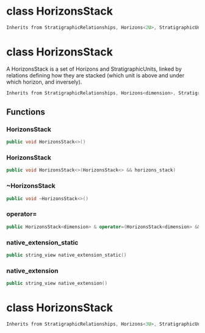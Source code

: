 # class HorizonsStack


```cpp
Inherits from StratigraphicRelationships, Horizons<2U>, StratigraphicUnits<2U>, Identifier
```



# class HorizonsStack


 A HorizonsStack is a set of Horizons and StratigraphicUnits, linked by relations defining how they are stacked (which unit is above and under which horizon, and inversely).



```cpp
Inherits from StratigraphicRelationships, Horizons<dimension>, StratigraphicUnits<dimension>, Identifier
```



## Functions

### HorizonsStack

```cpp
public void HorizonsStack<>()
```


### HorizonsStack

```cpp
public void HorizonsStack<>(HorizonsStack<> && horizons_stack)
```


### ~HorizonsStack

```cpp
public void ~HorizonsStack<>()
```


### operator=

```cpp
public HorizonsStack<dimension> & operator=(HorizonsStack<dimension> && other)
```


### native_extension_static

```cpp
public string_view native_extension_static()
```


### native_extension

```cpp
public string_view native_extension()
```




# class HorizonsStack


```cpp
Inherits from StratigraphicRelationships, Horizons<3U>, StratigraphicUnits<3U>, Identifier
```



